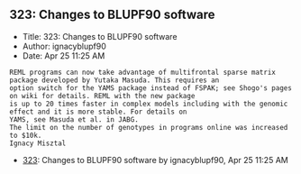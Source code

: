 ## 323: Changes to BLUPF90 software

- Title: 323: Changes to BLUPF90 software
- Author: ignacyblupf90
- Date: Apr 25 11:25 AM
```
REML programs can now take advantage of multifrontal sparse matrix package developed by Yutaka Masuda. This requires an
option switch for the YAMS package instead of FSPAK; see Shogo's pages on wiki for details. REML with the new package
is up to 20 times faster in complex models including with the genomic effect and it is more stable. For details on
YAMS, see Masuda et al. in JABG. 
The limit on the number of genotypes in programs online was increased to $10k. 
Ignacy Misztal
```

- [323](0323.md): Changes to BLUPF90 software by ignacyblupf90, Apr 25 11:25 AM
